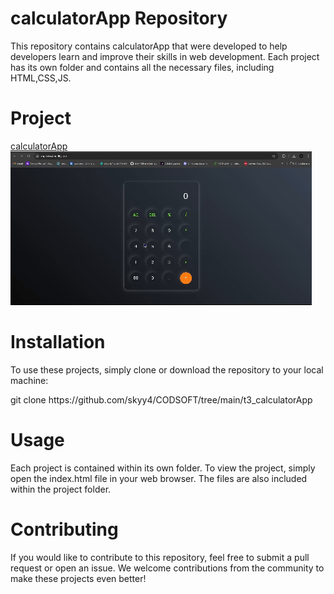 # calculatorApp Repository
This repository contains calculatorApp that were developed to help developers learn and improve their skills in web development. Each project has its own folder and contains all the necessary files, including HTML,CSS,JS.

# Project
<a href="https://csp3skyy4.netlify.app/">calculatorApp</a>
<br>
![alt text](calculatorApp.gif)


# Installation
To use these projects, simply clone or download the repository to your local machine:
<p>git clone https://github.com/skyy4/CODSOFT/tree/main/t3_calculatorApp</p>
  
# Usage
Each project is contained within its own folder. To view the project, simply open the index.html file in your web browser. The files are also included within the project folder.
# Contributing
If you would like to contribute to this repository, feel free to submit a pull request or open an issue. We welcome contributions from the community to make these projects even better! 

 
